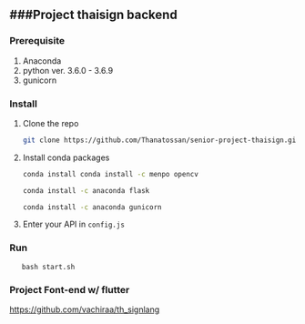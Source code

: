 ###Project thaisign backend
--------------------------------------

### Prerequisite
1. Anaconda
2. python ver. 3.6.0 - 3.6.9
3. gunicorn 

 
### Install

1. Clone the repo
   ```sh
   git clone https://github.com/Thanatossan/senior-project-thaisign.git
   ```
2. Install conda packages
   ```sh
   conda install conda install -c menpo opencv 
   ```
   ```sh
   conda install -c anaconda flask
   ```
   ```sh
   conda install -c anaconda gunicorn
   ```
4. Enter your API in `config.js`
   
  
### Run
```JS
   bash start.sh
   ```

### Project Font-end w/ flutter
https://github.com/vachiraa/th_signlang
